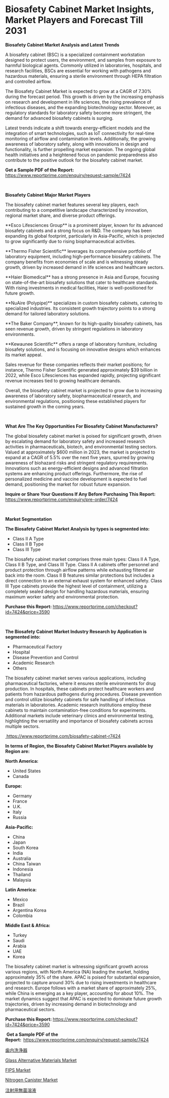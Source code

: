 <p><h1>Biosafety Cabinet Market Insights, Market Players and Forecast Till 2031</h1></p><p><strong>Biosafety Cabinet Market Analysis and Latest Trends</strong></p>
<p><p>A biosafety cabinet (BSC) is a specialized containment workstation designed to protect users, the environment, and samples from exposure to harmful biological agents. Commonly utilized in laboratories, hospitals, and research facilities, BSCs are essential for working with pathogens and hazardous materials, ensuring a sterile environment through HEPA filtration and controlled airflow.</p><p>The Biosafety Cabinet Market is expected to grow at a CAGR of 7.30% during the forecast period. This growth is driven by the increasing emphasis on research and development in life sciences, the rising prevalence of infectious diseases, and the expanding biotechnology sector. Moreover, as regulatory standards for laboratory safety become more stringent, the demand for advanced biosafety cabinets is surging. </p><p>Latest trends indicate a shift towards energy-efficient models and the integration of smart technologies, such as IoT connectivity for real-time monitoring of airflow and contamination levels. Additionally, the growing awareness of laboratory safety, along with innovations in design and functionality, is further propelling market expansion. The ongoing global health initiatives and a heightened focus on pandemic preparedness also contribute to the positive outlook for the biosafety cabinet market.</p></p>
<p><strong>Get a Sample PDF of the Report:&nbsp;</strong> <a href="https://www.reportprime.com/enquiry/request-sample/7424">https://www.reportprime.com/enquiry/request-sample/7424</a></p>
<p>&nbsp;</p>
<p><strong>Biosafety Cabinet Major Market Players</strong></p>
<p><p>The biosafety cabinet market features several key players, each contributing to a competitive landscape characterized by innovation, regional market share, and diverse product offerings. </p><p>**Esco Lifesciences Group** is a prominent player, known for its advanced biosafety cabinets and a strong focus on R&D. The company has been expanding its global footprint, particularly in Asia-Pacific, which is projected to grow significantly due to rising biopharmaceutical activities.</p><p>**Thermo Fisher Scientific** leverages its comprehensive portfolio of laboratory equipment, including high-performance biosafety cabinets. The company benefits from economies of scale and is witnessing steady growth, driven by increased demand in life sciences and healthcare sectors.</p><p>**Haier Biomedical** has a strong presence in Asia and Europe, focusing on state-of-the-art biosafety solutions that cater to healthcare standards. With rising investments in medical facilities, Haier is well-positioned for future growth.</p><p>**NuAire (Polypipe)** specializes in custom biosafety cabinets, catering to specialized industries. Its consistent growth trajectory points to a strong demand for tailored laboratory solutions.</p><p>**The Baker Company**, known for its high-quality biosafety cabinets, has seen revenue growth, driven by stringent regulations in laboratory environments.</p><p>**Kewaunee Scientific** offers a range of laboratory furniture, including biosafety solutions, and is focusing on innovative designs which enhances its market appeal.</p><p>Sales revenue for these companies reflects their market positions; for instance, Thermo Fisher Scientific generated approximately $39 billion in 2022, while Esco Lifesciences has expanded rapidly, projecting significant revenue increases tied to growing healthcare demands. </p><p>Overall, the biosafety cabinet market is projected to grow due to increasing awareness of laboratory safety, biopharmaceutical research, and environmental regulations, positioning these established players for sustained growth in the coming years.</p></p>
<p>&nbsp;</p>
<p><strong>What Are The Key Opportunities For Biosafety Cabinet Manufacturers?</strong></p>
<p><p>The global biosafety cabinet market is poised for significant growth, driven by escalating demand for laboratory safety and increased research activities in pharmaceuticals, biotech, and environmental testing sectors. Valued at approximately $600 million in 2023, the market is projected to expand at a CAGR of 5.5% over the next five years, spurred by growing awareness of biohazard risks and stringent regulatory requirements. Innovations such as energy-efficient designs and advanced filtration systems are enhancing product offerings. Furthermore, the rise of personalized medicine and vaccine development is expected to fuel demand, positioning the market for robust future expansion.</p></p>
<p><strong>Inquire or Share Your Questions If Any Before Purchasing This Report:</strong> <a href="https://www.reportprime.com/enquiry/pre-order/7424">https://www.reportprime.com/enquiry/pre-order/7424</a></p>
<p>&nbsp;</p>
<p><strong>Market Segmentation</strong></p>
<p><strong>The Biosafety Cabinet Market Analysis by types is segmented into:</strong></p>
<p><ul><li>Class II A Type</li><li>Class II B Type</li><li>Class III Type</li></ul></p>
<p><p>The biosafety cabinet market comprises three main types: Class II A Type, Class II B Type, and Class III Type. Class II A cabinets offer personnel and product protection through airflow patterns while exhausting filtered air back into the room. Class II B features similar protections but includes a direct connection to an external exhaust system for enhanced safety. Class III Type cabinets provide the highest level of containment, utilizing a completely sealed design for handling hazardous materials, ensuring maximum worker safety and environmental protection.</p></p>
<p><strong>Purchase this Report:&nbsp;</strong><a href="https://www.reportprime.com/checkout?id=7424&price=3590">https://www.reportprime.com/checkout?id=7424&price=3590</a></p>
<p>&nbsp;</p>
<p><strong>The Biosafety Cabinet Market Industry Research by Application is segmented into:</strong></p>
<p><ul><li>Pharmaceutical Factory</li><li>Hospital</li><li>Disease Prevention and Control</li><li>Academic Research</li><li>Others</li></ul></p>
<p><p>The biosafety cabinet market serves various applications, including pharmaceutical factories, where it ensures sterile environments for drug production. In hospitals, these cabinets protect healthcare workers and patients from hazardous pathogens during procedures. Disease prevention and control utilize biosafety cabinets for safe handling of infectious materials in laboratories. Academic research institutions employ these cabinets to maintain contamination-free conditions for experiments. Additional markets include veterinary clinics and environmental testing, highlighting the versatility and importance of biosafety cabinets across multiple sectors.</p></p>
<p><a href="https://www.reportprime.com/biosafety-cabinet-r7424">&nbsp;https://www.reportprime.com/biosafety-cabinet-r7424</a></p>
<p><strong>In terms of Region, the Biosafety Cabinet Market Players available by Region are:</strong></p>
<p>
    <p> <strong> North America: </strong>
        <ul>
            <li>United States</li>
            <li>Canada</li>
        </ul>
        </p> 
    <p> <strong> Europe: </strong>
        <ul>
            <li>Germany</li>
            <li>France</li>
            <li>U.K.</li>
            <li>Italy</li>
            <li>Russia</li>
        </ul>
        </p> 
    <p> <strong> Asia-Pacific: </strong>
        <ul>
            <li>China</li>
            <li>Japan</li>
            <li>South Korea</li>
            <li>India</li>
            <li>Australia</li>
            <li>China Taiwan</li>
            <li>Indonesia</li>
            <li>Thailand</li>
            <li>Malaysia</li>
        </ul>
        </p> 
    <p> <strong> Latin America: </strong>
        <ul>
            <li>Mexico</li>
            <li>Brazil</li>
            <li>Argentina Korea</li>
            <li>Colombia</li>
        </ul>
        </p> 
    <p> <strong> Middle East & Africa: </strong>
        <ul>
            <li>Turkey</li>
            <li>Saudi</li>
            <li>Arabia</li>
            <li>UAE</li>
            <li>Korea</li>
        </ul>
    </p>
    </p>
<p><p>The biosafety cabinet market is witnessing significant growth across various regions, with North America (NA) leading the market, holding approximately 35% of the share. APAC is poised for substantial expansion, projected to capture around 30% due to rising investments in healthcare and research. Europe follows with a market share of approximately 25%, while China is emerging as a key player, accounting for about 10%. The market dynamics suggest that APAC is expected to dominate future growth trajectories, driven by increasing demand in biotechnology and pharmaceutical sectors.</p></p>
<p><strong>Purchase this Report: </strong><a href="https://www.reportprime.com/checkout?id=7424&price=3590">https://www.reportprime.com/checkout?id=7424&price=3590</a></p>
<p>&nbsp;<strong>Get a Sample PDF of the Report:&nbsp;&nbsp;</strong><a href="https://www.reportprime.com/enquiry/request-sample/7424">https://www.reportprime.com/enquiry/request-sample/7424</a></p>
<p><strong></strong></p>
<p><p><a href="https://medium.com/@hornbakerbarbara/endodontic-irrigatos-market-%E3%81%AE%E3%82%B0%E3%83%AD%E3%83%BC%E3%83%90%E3%83%AB%E5%B8%82%E5%A0%B4%E6%A6%82%E8%A6%81%E3%81%AF-%E4%B8%96%E7%95%8C%E3%81%8A%E3%82%88%E3%81%B3%E4%B8%BB%E8%A6%81%E5%B8%82%E5%A0%B4%E3%81%AB%E3%81%8A%E3%81%91%E3%82%8B%E6%A5%AD%E7%95%8C%E3%81%AB%E5%BD%B1%E9%9F%BF%E3%82%92%E4%B8%8E%E3%81%88%E3%82%8B%E4%B8%BB%E8%A6%81%E3%81%AA%E3%83%88%E3%83%AC%E3%83%B3%E3%83%89%E3%81%AB%E3%81%A4%E3%81%84%E3%81%A6-%E7%8B%AC%E8%87%AA%E3%81%AE%E8%A6%96%E7%82%B9%E3%82%92%E6%8F%90%E4%BE%9B%E3%81%97%E3%81%BE%E3%81%99-242767c41120">歯内洗浄器</a></p><p><a href="https://issuu.com/reportprime-2/docs/glass-alternative-materials-market-_21336c4b579afe">Glass Alternative Materials Market</a></p><p><a href="https://www.linkedin.com/pulse/emerging-market-trends-regional-analysis-fips-forecasted-period-ryv6f?trackingId=HdDcBDS7SyeI%2F9exUr%2B8jg%3D%3D">FIPS Market</a></p><p><a href="https://medium.com/@orinschowalter/the-global-nitrogen-canister-market-identifies-drivers-restraints-opportunities-and-trends-a9f4b06738b1">Nitrogen Canister Market</a></p><p><a href="https://medium.com/@adfwe254/sterile-solution-for-injection-market-%E3%81%AF-%E3%82%B3%E3%82%B9%E3%83%88%E7%AE%A1%E7%90%86%E3%81%A8%E5%8A%B9%E7%8E%87%E5%90%91%E4%B8%8A%E3%82%92%E5%84%AA%E5%85%88%E3%81%97%E3%81%BE%E3%81%99-%E3%81%95%E3%82%89%E3%81%AB-%E5%A0%B1%E5%91%8A%E6%9B%B8%E3%81%AF%E5%B8%82%E5%A0%B4%E3%81%AE%E9%9C%80%E8%A6%81%E9%9D%A2%E3%81%A8%E4%BE%9B%E7%B5%A6%E9%9D%A2%E3%81%AE%E4%B8%A1%E6%96%B9%E3%82%92%E3%82%AB%E3%83%90%E3%83%BC%E3%81%97%E3%81%A6%E3%81%84%E3%81%BE%E3%81%99-sterile-bb7dd84b4ade">注射用無菌溶液</a></p></p>